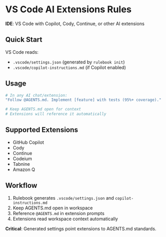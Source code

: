 <!-- VSCODE:START -->
# VS Code AI Extensions Rules

**IDE**: VS Code with Copilot, Cody, Continue, or other AI extensions

## Quick Start

VS Code reads:
- `.vscode/settings.json` (generated by `rulebook init`)
- `.vscode/copilot-instructions.md` (if Copilot enabled)

## Usage

```bash
# In any AI chat/extension:
"Follow @AGENTS.md. Implement [feature] with tests (95%+ coverage)."

# Keep AGENTS.md open for context
# Extensions will reference it automatically
```

## Supported Extensions

- GitHub Copilot
- Cody
- Continue
- Codeium
- Tabnine
- Amazon Q

## Workflow

1. Rulebook generates `.vscode/settings.json` and `copilot-instructions.md`
2. Keep AGENTS.md open in workspace
3. Reference `@AGENTS.md` in extension prompts
4. Extensions read workspace context automatically

**Critical**: Generated settings point extensions to AGENTS.md standards.

<!-- VSCODE:END -->
